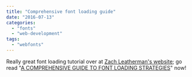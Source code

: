 ```yaml
---
title: "Comprehensive font loading guide"
date: "2016-07-13"
categories: 
  - "fonts"
  - "web-development"
tags: 
  - "webfonts"
---
```


Really great font loading tutorial over at [Zach Leatherman's website](https://www.zachleat.com/); go read "[A COMPREHENSIVE GUIDE TO FONT LOADING STRATEGIES](https://www.zachleat.com/web/comprehensive-webfonts/)" now!
